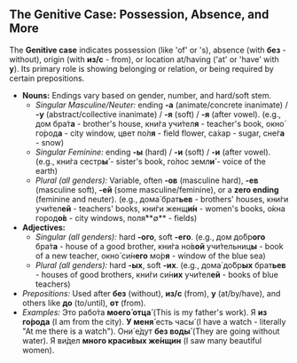 ## The Genitive Case: Possession, Absence, and More

The **Genitive case** indicates possession (like 'of' or 's), absence (with **без** - without), origin (with **из/с** - from), or location at/having ('at' or 'have' with **у**). Its primary role is showing belonging or relation, or being required by certain prepositions.

* **Nouns:** Endings vary based on gender, number, and hard/soft stem.
    * *Singular Masculine/Neuter:* ending **-а** (animate/concrete inanimate) / **-у** (abstract/collective inanimate) / **-я** (soft) / **-я** (after vowel). (e.g., дом бра́т**а** - brother's house, кни́га учи́тел**я** - teacher's book, окно́ го́род**а** - city window, цвет по́л**я** - field flower, са́хар - sugar, сне́г**а** - snow)
    * *Singular Feminine:* ending **-ы** (hard) / **-и** (soft) / **-и** (after vowel). (e.g., кни́га сестр**ы́** - sister's book, го́лос земл**и́** - voice of the earth)
    * *Plural (all genders):* Variable, often **-ов** (masculine hard), **-ев** (masculine soft), **-ей** (some masculine/feminine), or a **zero ending** (feminine and neuter). (e.g., дома́ брат**ьев** - brothers' houses, кни́ги учи́тел**ей** - teachers' books, кни́ги женщ**и́н** - women's books, о́кна город**о́в** - city windows, поля́**∅** - fields)
* **Adjectives:**
    * *Singular (all genders):* hard **-ого**, soft **-его**. (e.g., дом до́бр**ого** бра́т**а** - house of a good brother, кни́га но́в**ой** учи́тельниц**ы** - book of a new teacher, окно́ си́н**его** мо́р**я** - window of the blue sea)
    * *Plural (all genders):* hard **-ых**, soft **-их**. (e.g., дома́ до́бр**ых** брат**ьев** - houses of good brothers, кни́ги си́н**их** учи́тел**ей** - books of blue teachers)
* *Prepositions:* Used after **без** (without), **из/с** (from), **у** (at/by/have), and others like **до** (to/until), **от** (from).
* *Examples:* Это рабо́та **моего́ отца́** (This is my father's work). Я **из го́рода** (I am from the city). **У меня́** есть часы́ (I have a watch - literally "At me there is a watch"). Они́ е́дут **без воды́** (They are going without water). Я ви́дел **много краси́вых же́нщин** (I saw many beautiful women).